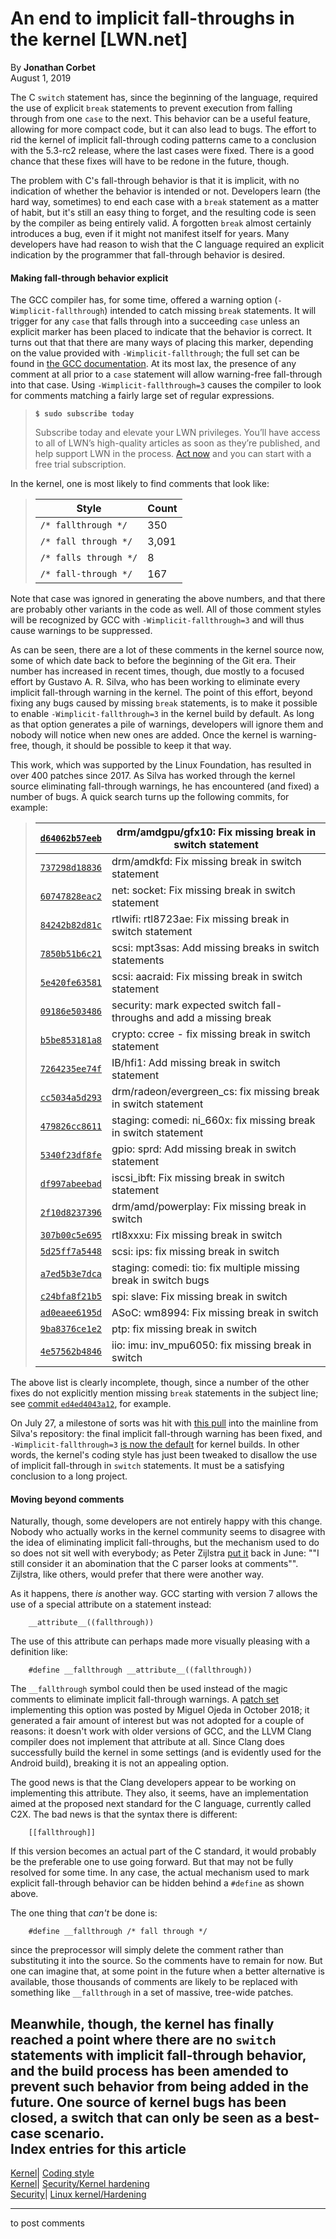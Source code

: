 # An end to implicit fall-throughs in the kernel [LWN.net]

By **Jonathan Corbet**  
August 1, 2019 

The C `switch` statement has, since the beginning of the language, required the use of explicit `break` statements to prevent execution from falling through from one `case` to the next. This behavior can be a useful feature, allowing for more compact code, but it can also lead to bugs. The effort to rid the kernel of implicit fall-through coding patterns came to a conclusion with the 5.3-rc2 release, where the last cases were fixed. There is a good chance that these fixes will have to be redone in the future, though. 

The problem with C's fall-through behavior is that it is implicit, with no indication of whether the behavior is intended or not. Developers learn (the hard way, sometimes) to end each case with a `break` statement as a matter of habit, but it's still an easy thing to forget, and the resulting code is seen by the compiler as being entirely valid. A forgotten `break` almost certainly introduces a bug, even if it might not manifest itself for years. Many developers have had reason to wish that the C language required an explicit indication by the programmer that fall-through behavior is desired. 

#### Making fall-through behavior explicit

The GCC compiler has, for some time, offered a warning option (`-Wimplicit-fallthrough`) intended to catch missing `break` statements. It will trigger for any `case` that falls through into a succeeding `case` unless an explicit marker has been placed to indicate that the behavior is correct. It turns out that that there are many ways of placing this marker, depending on the value provided with `-Wimplicit-fallthrough`; the full set can be found in [the GCC documentation](https://gcc.gnu.org/onlinedocs/gcc/Warning-Options.html#index-Wimplicit-fallthrough). At its most lax, the presence of any comment at all prior to a `case` statement will allow warning-free fall-through into that case. Using `-Wimplicit-fallthrough=3` causes the compiler to look for comments matching a fairly large set of regular expressions. 

> **`$ sudo subscribe today`**
> 
> Subscribe today and elevate your LWN privileges. You’ll have access to all of LWN’s high-quality articles as soon as they’re published, and help support LWN in the process. [Act now](https://lwn.net/Promo/nst-sudo/claim) and you can start with a free trial subscription. 

In the kernel, one is most likely to find comments that look like: 

> Style| Count  
> ---|---  
> `/* fallthrough */`| 350  
> `/* fall through */`| 3,091  
> `/* falls through */`| 8  
> `/* fall-through */`| 167  
  
Note that case was ignored in generating the above numbers, and that there are probably other variants in the code as well. All of those comment styles will be recognized by GCC with `-Wimplicit-fallthrough=3` and will thus cause warnings to be suppressed. 

As can be seen, there are a lot of these comments in the kernel source now, some of which date back to before the beginning of the Git era. Their number has increased in recent times, though, due mostly to a focused effort by Gustavo A. R. Silva, who has been working to eliminate every implicit fall-through warning in the kernel. The point of this effort, beyond fixing any bugs caused by missing `break` statements, is to make it possible to enable `-Wimplicit-fallthrough=3` in the kernel build by default. As long as that option generates a pile of warnings, developers will ignore them and nobody will notice when new ones are added. Once the kernel is warning-free, though, it should be possible to keep it that way. 

This work, which was supported by the Linux Foundation, has resulted in over 400 patches since 2017. As Silva has worked through the kernel source eliminating fall-through warnings, he has encountered (and fixed) a number of bugs. A quick search turns up the following commits, for example: 

> [`d64062b57eeb`](https://git.kernel.org/linus/d64062b57eeb)| drm/amdgpu/gfx10: Fix missing break in switch statement  
> ---|---  
> [`737298d18836`](https://git.kernel.org/linus/737298d18836)| drm/amdkfd: Fix missing break in switch statement  
> [`60747828eac2`](https://git.kernel.org/linus/60747828eac2)| net: socket: Fix missing break in switch statement  
> [`84242b82d81c`](https://git.kernel.org/linus/84242b82d81c)| rtlwifi: rtl8723ae: Fix missing break in switch statement  
> [`7850b51b6c21`](https://git.kernel.org/linus/7850b51b6c21)| scsi: mpt3sas: Add missing breaks in switch statements  
> [`5e420fe63581`](https://git.kernel.org/linus/5e420fe63581)| scsi: aacraid: Fix missing break in switch statement  
> [`09186e503486`](https://git.kernel.org/linus/09186e503486)| security: mark expected switch fall-throughs and add a missing break  
> [`b5be853181a8`](https://git.kernel.org/linus/b5be853181a8)| crypto: ccree - fix missing break in switch statement  
> [`7264235ee74f`](https://git.kernel.org/linus/7264235ee74f)| IB/hfi1: Add missing break in switch statement  
> [`cc5034a5d293`](https://git.kernel.org/linus/cc5034a5d293)| drm/radeon/evergreen_cs: fix missing break in switch statement  
> [`479826cc8611`](https://git.kernel.org/linus/479826cc8611)| staging: comedi: ni_660x: fix missing break in switch statement  
> [`5340f23df8fe`](https://git.kernel.org/linus/5340f23df8fe)| gpio: sprd: Add missing break in switch statement  
> [`df997abeebad`](https://git.kernel.org/linus/df997abeebad)| iscsi_ibft: Fix missing break in switch statement  
> [`2f10d8237396`](https://git.kernel.org/linus/2f10d8237396)| drm/amd/powerplay: Fix missing break in switch  
> [`307b00c5e695`](https://git.kernel.org/linus/307b00c5e695)| rtl8xxxu: Fix missing break in switch  
> [`5d25ff7a5448`](https://git.kernel.org/linus/5d25ff7a5448)| scsi: ips: fix missing break in switch  
> [`a7ed5b3e7dca`](https://git.kernel.org/linus/a7ed5b3e7dca)| staging: comedi: tio: fix multiple missing break in switch bugs  
> [`c24bfa8f21b5`](https://git.kernel.org/linus/c24bfa8f21b5)| spi: slave: Fix missing break in switch  
> [`ad0eaee6195d`](https://git.kernel.org/linus/ad0eaee6195d)| ASoC: wm8994: Fix missing break in switch  
> [`9ba8376ce1e2`](https://git.kernel.org/linus/9ba8376ce1e2)| ptp: fix missing break in switch  
> [`4e57562b4846`](https://git.kernel.org/linus/4e57562b4846)| iio: imu: inv_mpu6050: fix missing break in switch  
  
The above list is clearly incomplete, though, since a number of the other fixes do not explicitly mention missing `break` statements in the subject line; see [commit `ed4ed4043a12`](https://git.kernel.org/linus/ed4ed4043a12), for example. 

On July 27, a milestone of sorts was hit with [this pull](https://git.kernel.org/linus/88c508344245) into the mainline from Silva's repository: the final implicit fall-through warning has been fixed, and `-Wimplicit-fallthrough=3` [is now the default](https://git.kernel.org/linus/a035d552a93b) for kernel builds. In other words, the kernel's coding style has just been tweaked to disallow the use of implicit fall-through in `switch` statements. It must be a satisfying conclusion to a long project. 

#### Moving beyond comments

Naturally, though, some developers are not entirely happy with this change. Nobody who actually works in the kernel community seems to disagree with the idea of eliminating implicit fall-throughs, but the mechanism used to do so does not sit well with everybody; as Peter Zijlstra [put it](/ml/linux-kernel/20190624193123.GI3436@hirez.programming.kicks-ass.net/) back in June: ""I still consider it an abomination that the C parser looks at comments"". Zijlstra, like others, would prefer that there were another way. 

As it happens, there _is_ another way. GCC starting with version 7 allows the use of a special attribute on a statement instead: 
    
    
        __attribute__((fallthrough))
    

The use of this attribute can perhaps made more visually pleasing with a definition like: 
    
    
        #define __fallthrough __attribute__((fallthrough))
    

The `__fallthrough` symbol could then be used instead of the magic comments to eliminate implicit fall-through warnings. A [patch set](/ml/linux-kernel/20181021171414.22674-1-miguel.ojeda.sandonis@gmail.com/) implementing this option was posted by Miguel Ojeda in October 2018; it generated a fair amount of interest but was not adopted for a couple of reasons: it doesn't work with older versions of GCC, and the LLVM Clang compiler does not implement that attribute at all. Since Clang does successfully build the kernel in some settings (and is evidently used for the Android build), breaking it is not an appealing option. 

The good news is that the Clang developers appear to be working on implementing this attribute. They also, it seems, have an implementation aimed at the proposed next standard for the C language, currently called C2X. The bad news is that the syntax there is different: 
    
    
        [[fallthrough]]
    

If this version becomes an actual part of the C standard, it would probably be the preferable one to use going forward. But that may not be fully resolved for some time. In any case, the actual mechanism used to mark explicit fall-through behavior can be hidden behind a `#define` as shown above. 

The one thing that _can't_ be done is: 
    
    
        #define __fallthrough /* fall through */
    

since the preprocessor will simply delete the comment rather than substituting it into the source. So the comments have to remain for now. But one can imagine that, at some point in the future when a better alternative is available, those thousands of comments are likely to be replaced with something like `__fallthrough` in a set of massive, tree-wide patches. 

Meanwhile, though, the kernel has finally reached a point where there are no `switch` statements with implicit fall-through behavior, and the build process has been amended to prevent such behavior from being added in the future. One source of kernel bugs has been closed, a switch that can only be seen as a best-case scenario.  
Index entries for this article  
---  
[Kernel](/Kernel/Index)| [Coding style](/Kernel/Index#Coding_style)  
[Kernel](/Kernel/Index)| [Security/Kernel hardening](/Kernel/Index#Security-Kernel_hardening)  
[Security](/Security/Index/)| [Linux kernel/Hardening](/Security/Index/#Linux_kernel-Hardening)  
  


* * *

to post comments 
